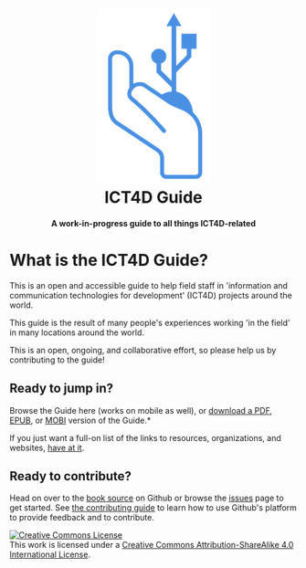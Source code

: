<h1 align="center">
  <img
    alt="ICT4D Guide logo"
    src="images/logo.png"
  />
  <br />
  ICT4D Guide
</h1>
<h4 align="center">
  A work-in-progress guide to all things ICT4D-related
</h4>

# What is the ICT4D Guide?

This is an open and accessible guide to help field staff in 'information and communication technologies for development' \(ICT4D\) projects around the world.

This guide is the result of many people's experiences working 'in the field' in many locations around the world.

This is an open, ongoing, and collaborative effort, so please help us by contributing to the guide!



## Ready to jump in?

Browse the Guide here (works on mobile as well), or [download a PDF](https://www.gitbook.com/download/pdf/book/gabrielkrieshok/ict4d-guide), [EPUB](https://www.gitbook.com/download/epub/book/gabrielkrieshok/ict4d-guide), or [MOBI](https://www.gitbook.com/download/mobi/book/gabrielkrieshok/ict4d-guide) version of the Guide.*

If you just want a full-on list of the links to resources, organizations, and websites, [have at it](LIST.md).



## Ready to contribute?

Head on over to the [book source](https://github.com/gabrielkrieshok/ict4d-guide) on Github or browse the [issues](https://github.com/gabrielkrieshok/ict4d-guide/issues) page to get started. See [the contributing guide](about/contributing.md) to learn how to use Github's platform to provide feedback and to contribute.



<a rel="license" href="http://creativecommons.org/licenses/by-sa/4.0/"><img alt="Creative Commons License" style="border-width:0" src="https://i.creativecommons.org/l/by-sa/4.0/88x31.png" /></a><br />This work is licensed under a <a rel="license" href="http://creativecommons.org/licenses/by-sa/4.0/">Creative Commons Attribution-ShareAlike 4.0 International License</a>.


